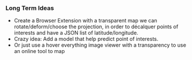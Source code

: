 ### Long Term Ideas

- Create a Browser Extension with a transparent map we can rotate/deform/choose the projection, in order to décalquer points of interests and have a JSON list of latitude/longitude.
- Crazy idea: Add a model that help predict point of interests.
- Or just use a hover everything image viewer with a transparency to use an online tool to map